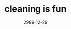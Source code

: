 ---
layout: base.njk
title : 'cleaning is fun' 
view_title : 'cleaning is fun' 
year : '2999' 
date : '2999-12-29' 
img_file : '/drawing/cleaning.png' 
html_file : 'cleaning' 
next_html : '/index.html' 
permalink : "title/{{html_file}}.html"
---